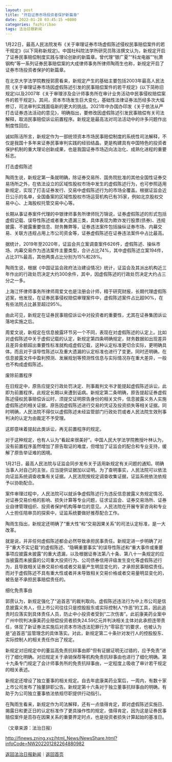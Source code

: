 ```yaml
---
layout: post
title: "开启证券市场投资者保护新篇章"
date: 2022-01-28 03:45:15 +0800
categories: fazhiribao
tags: 法治日报新闻
---
```

<p>1月22日，最高人民法院发布《关于审理证券市场虚假陈述侵权民事赔偿案件的若干规定》(以下简称新规定)。中国社科院法学所研究员陈洁撰文认为，新规定开启了证券民事赔偿制度实践与理论创新的新篇章。曾代理“银广夏”“科龙电器”“杭萧钢构”等一系列证券民事赔偿案的大成律师事务所律师陶雨生也称，新规定开启了证券市场投资者保护的新篇章。</p>
 <p>在北京大学法学院教授郭雳看来，新规定产生的基础主要包括2003年最高人民法院《关于审理证券市场因虚假陈述引发的民事赔偿案件的若干规定》(以下简称旧规定)以及2007年《关于审理涉及会计师事务所在审计业务活动中民事侵权赔偿案件的若干规定》。其间，资本市场发生巨大变化，基础性法律证券法历经多次大幅修订，司法审判实践面临新的更大的挑战。2021年中办国办印发《关于依法从严打击证券违法活动的意见》，明确指出，要修改因虚假陈述引发民事赔偿有关司法解释，取消民事赔偿诉讼前置程序。新规定是最高法对司法活动中的许多问题作出制度性回应。</p>
 <p>诚如陈洁所言，新规定作为一部统领资本市场民事赔偿制度的系统性司法解释，不仅是我国十多年来证券民事审判实践的经验结晶，更是构建具有中国特色的投资者保护机制的重大理论创新成果，也是我国证券市场迈向法治化、成熟化进程的重要标志。</p>
 <p>打击虚假陈述</p>
 <p>陶雨生说，新规定第一条就明确，除证券交易所、国务院批准的其他全国性证券交易场所之外，在依法设立的区域性股权市场中发生的虚假陈述行为，也可参照适用新规定，实现了打击证券发行、交易中虚假陈述行为的市场全覆盖。根据证监会近日公示的名单，全国备案的区域性股权市场运营机构已有35家，例如北京股权交易中心、上海股权托管交易中心等。</p>
 <p>长期从事证券案件代理的中银律师事务所律师阮万锦说，证券虚假陈述的形式包括虚假记载、误导性陈述或者重大遗漏三类，具体表现为欺诈发行股票(债券)、违规披露、不披露重要信息、财务舞弊等，证券违法案件包括操纵证券市场、内幕交易、关联方违规占用上市公司资金等，证券虚假陈述在证券违法案件中占比最高。</p>
 <p>据统计，2019年至2020年，证监会共立案调查案件626件，虚假陈述、操纵市场、内幕交易作为违法案件主要类型，合计占比74%，其中虚假陈述立案194件，占比31%最高，其他两类占比分别为15%和28%。</p>
 <p>陶雨生说，根据《中国证监会政府法治建设情况》统计，证监会及其派出机构近三年作出的行政处罚决定大约300余件，其中，因虚假陈述的行政处罚决定大约占三分之一多。</p>
 <p>上海江怀律师事务所律师周爱文也是注册会计师，精于研究财报，长期代理虚假陈述案，他发现，在证券民事侵权赔偿审理案件中，虚假陈述案件占比超90%，在有些法院占比甚至超过95%。</p>
 <p>由此可见，新规定在证券民事赔偿诉讼中对投资者的重要性，尤其在证券集团诉讼落地实施之后。</p>
 <p>周爱文说，新规定在信息披露环节另一个不同，表现在对虚假陈述的认定上。比如对虚假陈述中关于虚假记载的认定，新规定第四条明确规定，财务数据如出现差异且差异金额超出重要性标准就构成虚假记载，这种认定标准更切合实际，更明确具体。而且对于误导性陈述以及重大遗漏的认定标准也进行了变更。同时还明确，在信息披露文件中盈利预测、发展规划等预测性信息与实际情况存在重大差异，一般也不构成虚假陈述。</p>
 <p>废除前置程序</p>
 <p>在旧规定中，原告应提交行政处罚决定、刑事裁判文书才能提起虚假陈述诉讼，此即为前置程序。此规定长期以来遭到诟病。新规定第二条明确，原告提起证券虚假陈述侵权民事赔偿诉讼时，须提交证明原告身份的相关文件，信息披露义务人实施虚假陈述的相关证据，原告因虚假陈述进行交易的凭证及投资损失等相关证据。同时明确，人民法院不得仅以虚假陈述未经监管部门行政处罚或者人民法院生效刑事判决的认定为由裁定不予受理。</p>
 <p>这即意味着提起此类诉讼，再无前置程序的规定。</p>
 <p>对于这种规定，也有人认为“看起来很美好”。中国人民大学法学院教授叶林认为，没有前置程序虽然增加了原告取证的难度，但增加了证监会的配合和专业支持，缓解了原告举证难的困境。</p>
 <p>1月21日，最高人民法院与证监会同步发布关于适用新规定有关问题的通知。明确当事人对自己的主张，应当提供证据加以证明。为了查明事实，人民法院可以依法向证监系统调查收集有关证据。人民法院按规定调查收集证据，证监系统依法依规予以协助配合。</p>
 <p>案件审理过程中，人民法院可以就诉争虚假陈述行为违反信息披露义务规定情况、对证券交易价格的影响、损失计算等专业问题，征求证监会、证券交易场所、证券业自律管理组织、投资者保护机构等单位的意见。人民法院在开展专家咨询和专业人士担任陪审员的探索中，证监系统要做好推荐配合工作。</p>
 <p>陶雨生指出，新规定还明确了“重大性”和“交易因果关系”的司法认定标准，是一大改革。</p>
 <p>就是说，并非任何虚假陈述都会必然导致承担民事责任。新规定进一步明确了对于“重大不实记载”的虚假陈述、“隐瞒重要事实”的误导性陈述和“重大事件或重要事项应披露未披露”的重大遗漏，以及根据证券法第八十条、第八十一条规定的应当披露而未披露的公司重大投资行为、公司债券信用评级发生变化等虚假陈述行为，且导致相关证券交易价格或者交易量产生明显变化的，才承担民事赔偿责任。而对于虚假陈述不具有重大性或者并未导致相关交易价格或者交易量明显变化的，被告是不承担民事赔偿责任的。</p>
 <p>细化免责事由</p>
 <p>郭雳认为，新规定强化了“追首恶”的裁判取向。虚假陈述违法行为中上市公司是信息披露义务人，但上市公司往往只是控股股东或实际控制人“作恶”的工具，因此追责时应落实到具体责任人员，防止中小投资者受到“二次伤害”。此前康美药业案中广州中院判决康美药业赔偿投资者损失24.59亿元并判决相关主体对此承担连带责任，体现了新证券法实施后对资本市场违法犯罪行为“零容忍”的要求，也被认为是“追首恶”监管理念的具体落实。对此，新规定第二十条针对发行人的控股股东、实际控制人的相关责任作出了规定。</p>
 <p>新规定对旧规定中的董监高免责抗辩事由即“但有证据证明无过错的，应予免责”进行了细化明确。对旧规定关于承销保荐等机构免责抗辩事由也进行了细化明确。第十九条专门规定了会计师事务所的免责抗辩事由，一定程度上吸收了审计若干规定的相关表述。</p>
 <p>新规定还增设了独立董事的相关规定。自去年底康美药业案后，一周内，有数十家上市公司发布了独董辞职公告。新规定第十六条对于独立董事抗辩事由的明确，有助于为公司独立董事依法依规尽职提供行动指引。</p>
 <p>在陶雨生看来，新规定作为司法解释，还有一点值得肯定，即对虚假陈述实施日、揭露日和更正日的认定标准作了更具操作性的规定，值得肯定，因为这是证券民事赔偿案件是否存在因果关系的重要界定时点，也是投资者损失计算起始的基准日。</p><p class="em_media">（文章来源：法治日报）</p>

<http://finews.zning.xyz/html_News/NewsShare.html?infoCode=NW202201282264880982>

[返回法治日报新闻](//finews.withounder.com/category/fazhiribao.html)｜[返回首页](//finews.withounder.com/)